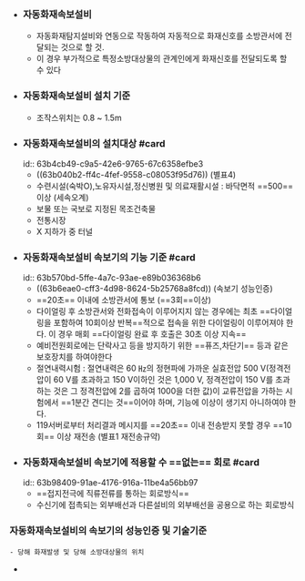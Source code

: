 - ### 자동화재속보설비
	- 자동화재탐지설비와 연동으로 작동하여 자동적으로 화재신호를 소방관서에 전달되는 것으로 할 것.
	- 이 경우 부가적으로 특정소방대상물의 관계인에게 화재신호를 전달되도록 할 수 있다
- ### 자동화재속보설비 설치 기준
	- 조작스위치는 0.8 ~ 1.5m
- ### 자동화재속보설비의 설치대상 #card
  id:: 63b4cb49-c9a5-42e6-9765-67c6358efbe3
	- ((63b040b2-ff4c-4fef-9558-c08053f95d76)) (별표4)
	- 수련시설(숙박O),노유자시설,정신병원 및 의료재활시설 : 바닥면적 ==500== 이상  (세속오계)
	- 보물 또는 국보로 지정된 목조건축물
	- 전통시장
	- X 지하가 중 터널
- ### 자동화재속보설비 속보기의 기능 기준 #card
  id:: 63b570bd-5ffe-4a7c-93ae-e89b036368b6
	- ((63b6eae0-cff3-4d98-8624-5b25768a8fcd)) (속보기 성능인증)
	- ==20초== 이내에 소방관서에 통보 (==3회==이상)
	- 다이얼링 후 소방관서와 전화접속이 이루어지지 않는 경우에는 최초 ==다이얼링을 포함하여 10회이상 반복==적으로 접속을 위한 다이얼링이 이루어져야 한다. 이 경우 매회 ==다이얼링 완료 후 호출은 30초 이상 지속==
	- 예비전원회로에는 단락사고 등을 방지하기 위한 ==퓨즈,차단기== 등과 같은 보호장치를 하여야한다
	- 절연내력시험 : 절연내력은 60 ㎐의 정현파에 가까운 실효전압 500 V(정격전압이 60 V를 초과하고 150 V이하인 것은 1,000 V, 정격전압이 150 V를 초과하는 것은 그 정격전압에 2를 곱하여 1000을 더한 값)이 교류전압을 가하는 시험에서 ==1분간 견디는 것==이어야 하며, 기능에 이상이 생기지 아니하여야 한다.
	- 119서버로부터 처리결과 메시지를 ==20초== 이내 전송받지 못할 경우 ==10회== 이상 재전송 (별표1 재전송규약)
- ### 자동화재속보설비 속보기에 적용할 수 ==없는== 회로 #card
  id:: 63b98409-91ae-4176-916a-11be4a56bb97
	- ==접지전극에 직류전류를 통하는 회로방식==
	- 수신기에 접촉되는 외부배선과 다른설비의 외부배선을 공용으로 하는 회로방식
### 자동화재속보설비의 속보기의 성능인증 및 기술기준
	- 당해 화재발생 및 당해 소방대상물의 위치
-